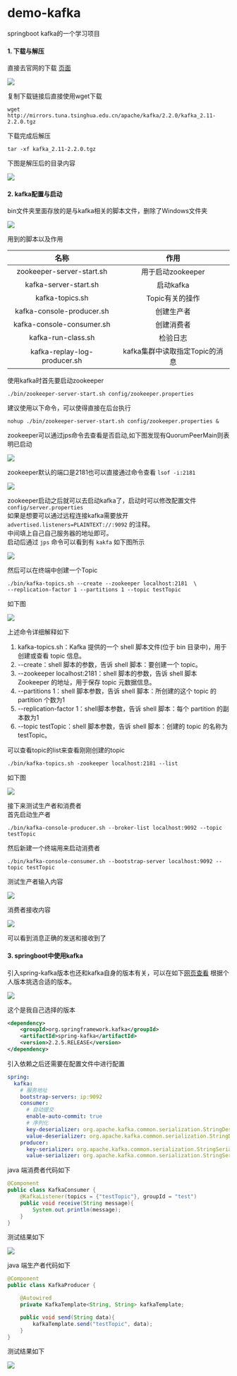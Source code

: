 # demo-kafka
springboot kafka的一个学习项目


#### 1. 下载与解压

直接去官网的下载 [页面](https://www.apache.org/dyn/closer.cgi?path=/kafka/2.2.0/kafka_2.11-2.2.0.tgz)

![](https://ws1.sinaimg.cn/large/006tNc79gy1g2dr1cdkxsj31kt0u0h2b.jpg)

复制下载链接后直接使用wget下载

```shell
wget http://mirrors.tuna.tsinghua.edu.cn/apache/kafka/2.2.0/kafka_2.11-2.2.0.tgz
```

下载完成后解压

```shell
tar -xf kafka_2.11-2.2.0.tgz
```

下图是解压后的目录内容

![](https://ws2.sinaimg.cn/large/006tNc79gy1g2du4vayogj31g807u0uy.jpg)

#### 2. kafka配置与启动

bin文件夹里面存放的是与kafka相关的脚本文件，删除了Windows文件夹

![](https://ws2.sinaimg.cn/large/006tNc79gy1g2duwcwz2xj31fw0oy497.jpg)

用到的脚本以及作用

|名称|作用|
|:---:|:---:|
|zookeeper-server-start.sh|用于启动zookeeper|
|kafka-server-start.sh|启动kafka|
|kafka-topics.sh|Topic有关的操作|
|kafka-console-producer.sh|创建生产者|
|kafka-console-consumer.sh|创建消费者|
|kafka-run-class.sh|检验日志|
|kafka-replay-log-producer.sh|kafka集群中读取指定Topic的消息|

使用kafka时首先要启动zookeeper

```shell
./bin/zookeeper-server-start.sh config/zookeeper.properties 
```

建议使用以下命令，可以使得直接在后台执行

```shell
nohup ./bin/zookeeper-server-start.sh config/zookeeper.properties &
```

zookeeper可以通过jps命令去查看是否启动,如下图发现有QuorumPeerMain则表明已启动

![](https://ws1.sinaimg.cn/large/006tNc79gy1g2eufo8qqwj31g8036mxo.jpg)

zookeeper默认的端口是2181也可以直接通过命令查看 `lsof -i:2181`

![](https://ws3.sinaimg.cn/large/006tNc79gy1g2eum260foj31gc038dgr.jpg)

zookeeper启动之后就可以去启动kafka了，启动时可以修改配置文件 `config/server.properties`  
如果是想要可以通过远程连接kafka需要放开 `advertised.listeners=PLAINTEXT://:9092` 的注释。  
中间填上自己自己服务器的地址即可。  
启动后通过 `jps` 命令可以看到有 `kakfa` 如下图所示  

![](https://ws2.sinaimg.cn/large/006tNc79gy1g2f88472wuj31gk04gt9l.jpg)

然后可以在终端中创建一个Topic

```shell
./bin/kafka-topics.sh --create --zookeeper localhost:2181  \
--replication-factor 1 --partitions 1 --topic testTopic
```

如下图

![](https://ws2.sinaimg.cn/large/006tNc79gy1g2f8f1y2hej31g4034752.jpg)

上述命令详细解释如下 

1. kafka-topics.sh：Kafka 提供的一个 shell 脚本文件(位于 bin 目录中)，用于创建或查看 topic 信息。 
2. --create：shell 脚本的参数，告诉 shell 脚本：要创建一个 topic。 
3. --zookeeper localhost:2181：shell 脚本的参数，告诉 shell 脚本 Zookeeper 的地址，用于保存 topic 元数据信息。 
4. --partitions 1：shell 脚本参数，告诉 shell 脚本：所创建的这个 topic 的 partition 个数为1 
5. --replication-factor 1：shell脚本参数，告诉 shell 脚本：每个 partition 的副本数为1 
6. --topic testTopic：shell 脚本参数，告诉 shell 脚本：创建的 topic 的名称为 testTopic。

可以查看topic的list来查看刚刚创建的topic

```shell
./bin/kafka-topics.sh -zookeeper localhost:2181 --list
```

如下图

![](https://ws2.sinaimg.cn/large/006tNc79gy1g2f8rxiah9j31go03cgme.jpg)

接下来测试生产者和消费者  
首先启动生产者  

```shell
./bin/kafka-console-producer.sh --broker-list localhost:9092 --topic testTopic
```
然后新建一个终端用来启动消费者

```shell
./bin/kafka-console-consumer.sh --bootstrap-server localhost:9092 --topic testTopic
```

测试生产者输入内容

![](https://ws1.sinaimg.cn/large/006tNc79gy1g2f98wh2pzj31gc03agmb.jpg)

消费者接收内容

![](https://ws4.sinaimg.cn/large/006tNc79gy1g2f9a177rhj31ge050q3o.jpg)

可以看到消息正确的发送和接收到了  

#### 3. springboot中使用kafka

引入spring-kafka版本也还和kafka自身的版本有关，可以在如下[网页查看](https://spring.io/projects/spring-kafka) 根据个人版本挑选合适的版本。

![](https://ws4.sinaimg.cn/large/006tNc79gy1g2f9hwmahxj316c0fw76y.jpg)

这个是我自己选择的版本

```xml
<dependency>
    <groupId>org.springframework.kafka</groupId>
    <artifactId>spring-kafka</artifactId>
    <version>2.2.5.RELEASE</version>
</dependency>
```

引入依赖之后还需要在配置文件中进行配置

```yml
spring:
  kafka:
    # 服务地址
    bootstrap-servers: ip:9092
    consumer:
      # 自动提交
      enable-auto-commit: true
      # 序列化
      key-deserializer: org.apache.kafka.common.serialization.StringDeserializer
      value-deserializer: org.apache.kafka.common.serialization.StringDeserializer
    producer:
      key-serializer: org.apache.kafka.common.serialization.StringSerializer
      value-serializer: org.apache.kafka.common.serialization.StringSerializer
```

java 端消费者代码如下

```java
@Component
public class KafkaConsumer {
    @KafkaListener(topics = {"testTopic"}, groupId = "test")
    public void receive(String message){
        System.out.println(message);
    }
}
```
测试结果如下

![](https://ws3.sinaimg.cn/large/006tNc79gy1g2f9soarn3j31ii0ei7au.jpg)

java 端生产者代码如下

```java
@Component
public class KafkaProducer {

    @Autowired
    private KafkaTemplate<String, String> kafkaTemplate;

    public void send(String data){
        kafkaTemplate.send("testTopic", data);
    }
}
```

测试结果如下

![](https://ws4.sinaimg.cn/large/006tNc79gy1g2fa13nfvfj31gc0tcgr9.jpg)
